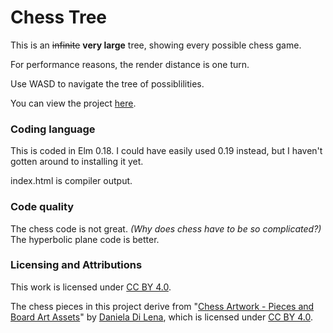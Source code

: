 # Chess Tree

This is an ~~infinite~~ **very large** tree, showing every possible chess game.

For performance reasons, the render distance is one turn.

Use WASD to navigate the tree of possiblilities.


You can view the project [here](http://htmlpreview.github.io/?https://github.com/rtavenner/Chess-Tree/master/index.html).


### Coding language

This is coded in Elm 0.18. I could have easily used 0.19 instead, but I haven't gotten around to installing it yet.

index.html is compiler output.

### Code quality

The chess code is not great. *(Why does chess have to be so complicated?)* The hyperbolic plane code is better.



### Licensing and Attributions

This work is licensed under [CC BY 4.0](https://creativecommons.org/licenses/by/4.0/).

The chess pieces in this project derive from "[Chess Artwork - Pieces and Board Art Assets](https://dilena.de/chess-artwork-pieces-and-board-art-assets)" by [Daniela Di Lena](https://dilena.de/projects), which is licensed under [CC BY 4.0](https://creativecommons.org/licenses/by/4.0/).

